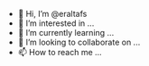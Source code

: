 - 👋 Hi, I’m @eraltafs
- 👀 I’m interested in ...
- 🌱 I’m currently learning ...
- 💞️ I’m looking to collaborate on ...
- 📫 How to reach me ...

<!---
eraltafs/eraltafs is a ✨ special ✨ repository because its `README.md` (this file) appears on your GitHub profile.
You can click the Preview link to take a look at your changes.
--->
